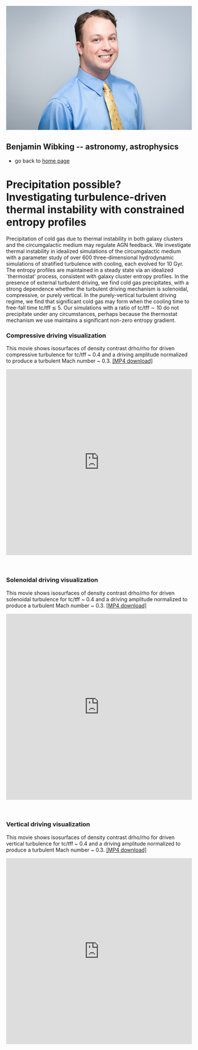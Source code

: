 ![My portrait](img/website_portrait.jpg "My portrait")
## Benjamin Wibking -- astronomy, astrophysics

- go back to [home page](index.html)

<div id="left">

# Precipitation possible?<br />Investigating turbulence-driven thermal instability with constrained entropy profiles

Precipitation of cold gas due to thermal instability in both galaxy clusters and the circumgalactic medium may regulate AGN feedback. We investigate thermal instability in idealized simulations of the circumgalactic medium with a parameter study of over 600 three-dimensional hydrodynamic simulations of stratified turbulence with cooling, each evolved for 10 Gyr. The entropy profiles are maintained in a steady state via an idealized `thermostat' process, consistent with galaxy cluster entropy profiles. In the presence of external turbulent driving, we find cold gas precipitates, with a strong dependence whether the turbulent driving mechanism is solenoidal, compressive, or purely vertical. In the purely-vertical turbulent driving regime, we find that significant cold gas may form when the cooling time to free-fall time tc/tff ≲ 5. Our simulations with a ratio of tc/tff ∼ 10 do not precipitate under any circumstances, perhaps because the thermostat mechanism we use maintains a significant non-zero entropy gradient.

</div>
<div id="right">

### Compressive driving visualization

This movie shows isosurfaces of density contrast drho/rho for driven compressive turbulence for tc/tff ~ 0.4 and a driving amplitude normalized to produce a turbulent Mach number ~ 0.3.
[[MP4 download]](https://github.com/BenWibking/benwibking.github.io/releases/download/2024.10.04/compressive_500Myr_highcadence_small-9615_watermark.mp4)

<div style="padding:100% 0 0 0;position:relative;"><iframe src="https://player.vimeo.com/video/1016248129?badge=0&amp;autopause=0&amp;player_id=0&amp;app_id=58479" frameborder="0" allow="autoplay; fullscreen; picture-in-picture; clipboard-write" style="position:absolute;top:0;left:0;width:100%;height:100%;" title="Compressive driven turbulence in a stratified medium"></iframe></div><script src="https://player.vimeo.com/api/player.js"></script>
<br /><br />

### Solenoidal driving visualization

This movie shows isosurfaces of density contrast drho/rho for driven solenoidal turbulence for tc/tff ~ 0.4 and a driving amplitude normalized to produce a turbulent Mach number ~ 0.3.
[[MP4 download]](https://github.com/BenWibking/benwibking.github.io/releases/download/2024.10.04/solenoidal_500Myr_highcadence_small-9603_watermark.mp4)

<div style="padding:100% 0 0 0;position:relative;"><iframe src="https://player.vimeo.com/video/1016250199?badge=0&amp;autopause=0&amp;player_id=0&amp;app_id=58479" frameborder="0" allow="autoplay; fullscreen; picture-in-picture; clipboard-write" style="position:absolute;top:0;left:0;width:100%;height:100%;" title="Solenoidal driven turbulence in a stratified medium"></iframe></div><script src="https://player.vimeo.com/api/player.js"></script>
<br /><br />

### Vertical driving visualization

This movie shows isosurfaces of density contrast drho/rho for driven vertical turbulence for tc/tff ~ 0.4 and a driving amplitude normalized to produce a turbulent Mach number ~ 0.3.
[[MP4 download]](https://github.com/BenWibking/benwibking.github.io/releases/download/2024.10.04/vertical_500Myr_highcadence_small-9626_watermark.mp4)

<div style="padding:100% 0 0 0;position:relative;"><iframe src="https://player.vimeo.com/video/1016250871?badge=0&amp;autopause=0&amp;player_id=0&amp;app_id=58479" frameborder="0" allow="autoplay; fullscreen; picture-in-picture; clipboard-write" style="position:absolute;top:0;left:0;width:100%;height:100%;" title="Vertical driven turbulence in a stratified medium"></iframe></div><script src="https://player.vimeo.com/api/player.js"></script>
<br /><br />

</div>